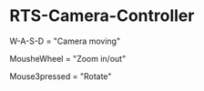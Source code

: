 # RTS-Camera-Controller


W-A-S-D = "Camera moving"

MousheWheel = "Zoom in/out"

Mouse3pressed = "Rotate"
